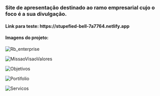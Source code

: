 <h3> Site de apresentação destinado ao ramo empresarial cujo o foco é a sua divulgação. </h3>

<h4>Link para teste: https://stupefied-bell-7a7764.netlify.app</h4>

<h4>Imagens do projeto:</h4>

![Rb_enterprise](https://user-images.githubusercontent.com/55213140/132969895-22557c27-bc6e-49a4-a3f7-edb2aecfa294.png)

![MissaoVisaoValores](https://user-images.githubusercontent.com/55213140/132969882-46bfa6a2-5c54-4592-b07e-ec1e0c1c9492.png)

![Objetivos](https://user-images.githubusercontent.com/55213140/132969911-7da73786-d650-4456-b6e4-7ea3ffc35f6f.png)

![Portifolio](https://user-images.githubusercontent.com/55213140/132969917-28d841e6-a708-4134-a476-feb5616a1fb6.png)

![Servicos](https://user-images.githubusercontent.com/55213140/132969919-7ef26a69-f515-4276-a5c8-7e665ba92dad.png)

